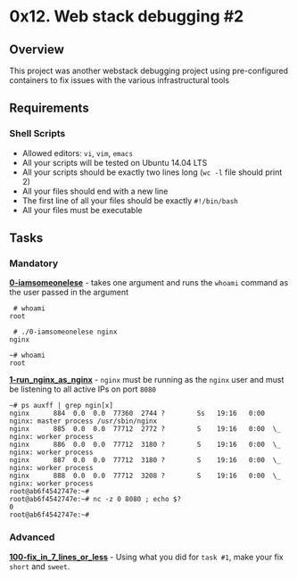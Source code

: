 # 0x12. Web stack debugging #2

## Overview
This project was another webstack debugging project using pre-configured containers to fix issues with the various infrastructural tools

## Requirements
### Shell Scripts
* Allowed editors: `vi`, `vim`, `emacs`
* All your scripts will be tested on Ubuntu 14.04 LTS
* All your scripts should be exactly two lines long (`wc -l` file should print 2)
* All your files should end with a new line
* The first line of all your files should be exactly `#!/bin/bash`
* All your files must be executable

## Tasks
### Mandatory
**[0-iamsomeonelese](0-iamsomeonelese)** - takes one argument and runs the `whoami` command as the user passed in the argument
```
 # whoami
root

 # ./0-iamsomeonelese nginx
nginx

~# whoami
root
```

**[1-run_nginx_as_nginx](1-run_nginx_as_nginx)** - `nginx` must be running as the `nginx` user and must be listening to all active IPs on port `8080`
```
~# ps auxff | grep ngin[x]
nginx      884  0.0  0.0  77360  2744 ?        Ss   19:16   0:00 nginx: master process /usr/sbin/nginx
nginx      885  0.0  0.0  77712  2772 ?        S    19:16   0:00  \_ nginx: worker process
nginx      886  0.0  0.0  77712  3180 ?        S    19:16   0:00  \_ nginx: worker process
nginx      887  0.0  0.0  77712  3180 ?        S    19:16   0:00  \_ nginx: worker process
nginx      888  0.0  0.0  77712  3208 ?        S    19:16   0:00  \_ nginx: worker process
root@ab6f4542747e:~#
root@ab6f4542747e:~# nc -z 0 8080 ; echo $?
0
root@ab6f4542747e:~#
```
### Advanced

**[100-fix_in_7_lines_or_less](100-fix_in_7_lines_or_less)** - Using what you did for `task #1`, make your fix `short` and `sweet`.

